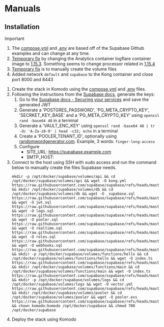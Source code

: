 # Manuals

## Installation
> [!IMPORTANT]
> 1. The [compose.yml](https://github.com/supabase/supabase/blob/master/docker/docker-compose.yml) and [.env](https://github.com/supabase/supabase/blob/master/docker/.env.example) are based off of the Supabase Github examples and can change at any time.
> 2. [Temporary fix](https://github.com/supabase/supabase/issues/39933) by changing the Analytics container logflare container image to [1.15.3](https://github.com/Logflare/logflare/releases/tag/v1.15.3). Something seems to change processor related in [1.15.4](https://github.com/Logflare/logflare/releases/tag/v1.15.4)
> 3. [Temporary fix](https://github.com/orgs/supabase/discussions/26362) is to manually create the volume files
> 4. Added network `default` and `supabase` to the Kong container and close port 8000 and 8443

1. Create the stack in Komodo using the [compose.yml](https://raw.githubusercontent.com/platnub/container-host-templates/refs/heads/main/docker/containers/supabase/compose.yml) and [.env](https://raw.githubusercontent.com/platnub/container-host-templates/refs/heads/main/docker/containers/supabase/.env) files.
2. Following the instructions from the [Supabase docs](https://supabase.com/docs/guides/self-hosting/docker#securing-your-services), generate the keys:
    1. Go to the [Supabase docs - Securing your services](https://supabase.com/docs/guides/self-hosting/docker#securing-your-services) and save the generated JWT
    2. Generate a 'POSTGRES_PASSWORD', 'PG_META_CRYPTO_KEY', 'SECRKET_KEY_BASE' and a 'PG_META_CRYPTO_KEY' using `openssl rand -base64 48` in a terminal
    3. Generate a 'VAULT_ENC_KEY' using `openssl rand -base64 48 | tr -dc 'A-Za-z0-9' | head -c32; echo` in a terminal
    4. Create a 'POOLER_TENANT_ID', optionally using [randomwordgenerator.com](https://randomwordgenerator.com/). Example, 3 words: `finger-long-access`
    5. Configure
         - SITE_URL: https://supabase.example.com
         - SMTP_HOST:
3. Connect to the host using SSH with sudo access and run the command below to manually create the files Supabase needs.
   ```
   mkdir -p /opt/docker/supabase/volumes/api && cd /opt/docker/supabase/volumes/api && wget -O kong.yml https://raw.githubusercontent.com/supabase/supabase/refs/heads/master/docker/volumes/api/kong.yml && mkdir /opt/docker/supabase/volumes/db && cd /opt/docker/supabase/volumes/db && wget -O _supabase.sql https://raw.githubusercontent.com/supabase/supabase/refs/heads/master/docker/volumes/db/_supabase.sql && wget -O jwt.sql https://raw.githubusercontent.com/supabase/supabase/refs/heads/master/docker/volumes/db/jwt.sql && wget -O logs.sql https://raw.githubusercontent.com/supabase/supabase/refs/heads/master/docker/volumes/db/logs.sql && wget -O pooler.sql https://raw.githubusercontent.com/supabase/supabase/refs/heads/master/docker/volumes/db/pooler.sql && wget -O realtime.sql https://raw.githubusercontent.com/supabase/supabase/refs/heads/master/docker/volumes/db/realtime.sql && wget -O roles.sql https://raw.githubusercontent.com/supabase/supabase/refs/heads/master/docker/volumes/db/roles.sql && wget -O webhooks.sql https://raw.githubusercontent.com/supabase/supabase/refs/heads/master/docker/volumes/db/webhooks.sql && mkdir -p /opt/docker/supabase/volumes/functions/hello && cd /opt/docker/supabase/volumes/functions/hello && wget -O index.ts https://raw.githubusercontent.com/supabase/supabase/refs/heads/master/docker/volumes/functions/hello/index.ts && mkdir /opt/docker/supabase/volumes/functions/main && cd /opt/docker/supabase/volumes/functions/main && wget -O index.ts https://raw.githubusercontent.com/supabase/supabase/refs/heads/master/docker/volumes/functions/main/index.ts && mkdir -p /opt/docker/supabase/volumes/logs && cd /opt/docker/supabase/volumes/logs && wget -O vector.yml https://raw.githubusercontent.com/supabase/supabase/refs/heads/master/docker/volumes/logs/vector.yml && mkdir /opt/docker/supabase/volumes/pooler && cd /opt/docker/supabase/volumes/pooler && wget -O pooler.exs https://raw.githubusercontent.com/supabase/supabase/refs/heads/master/docker/volumes/pooler/pooler.exs && chown komodo:komodo /opt/docker/supabase && chmod 700 /opt/docker/supabase
   ```
5. Deploy the stack using Komodo
